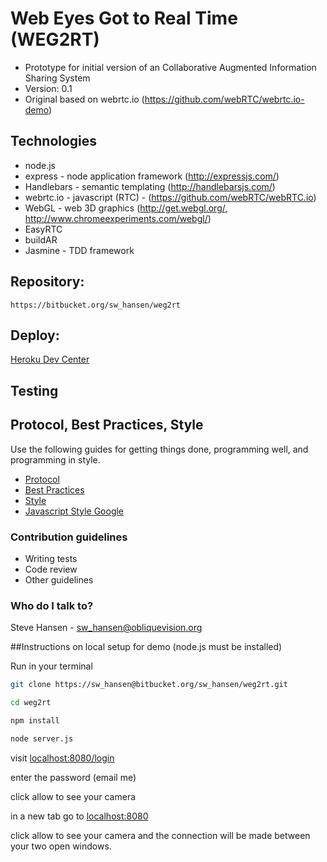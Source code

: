 # Web Eyes Got to Real Time (WEG2RT) #

* Prototype for initial version of an Collaborative Augmented Information Sharing System
* Version: 0.1
* Original based on webrtc.io  (https://github.com/webRTC/webrtc.io-demo)

## Technologies

* node.js
* express - node  application framework (http://expressjs.com/)
* Handlebars - semantic templating (http://handlebarsjs.com/)
* webrtc.io - javascript (RTC) -  (https://github.com/webRTC/webRTC.io)
* WebGL -  web 3D graphics (http://get.webgl.org/, http://www.chromeexperiments.com/webgl/)
* EasyRTC
* buildAR
* Jasmine - TDD framework

## Repository:

    https://bitbucket.org/sw_hansen/weg2rt

## Deploy: 

[Heroku Dev Center](https://devcenter.heroku.com/articles/getting-started-with-nodejs#introduction)

## Testing

## Protocol, Best Practices, Style

Use the following guides for getting things done, programming well, and
programming in style.

* [Protocol](http://github.com/thoughtbot/guides/blob/master/protocol)
* [Best Practices](http://github.com/thoughtbot/guides/blob/master/best-practices)
* [Style](http://github.com/thoughtbot/guides/blob/master/style)
* [Javascript Style Google](https://google-styleguide.googlecode.com/svn/trunk/javascriptguide.xml)

### Contribution guidelines ###

* Writing tests
* Code review
* Other guidelines

### Who do I talk to? ###

Steve Hansen - sw_hansen@obliquevision.org


##Instructions on local setup for demo (node.js must be installed)

Run in your terminal

```bash
git clone https://sw_hansen@bitbucket.org/sw_hansen/weg2rt.git
```

```bash
cd weg2rt
```

```bash
npm install
```

```bash
node server.js
```

visit [localhost:8080/login](http://localhost:8080/login)

enter the password (email me)

click allow to see your camera

in a new tab go to [localhost:8080](http://localhost:8080)

click allow to see your camera and the connection will be made between your two open windows.



